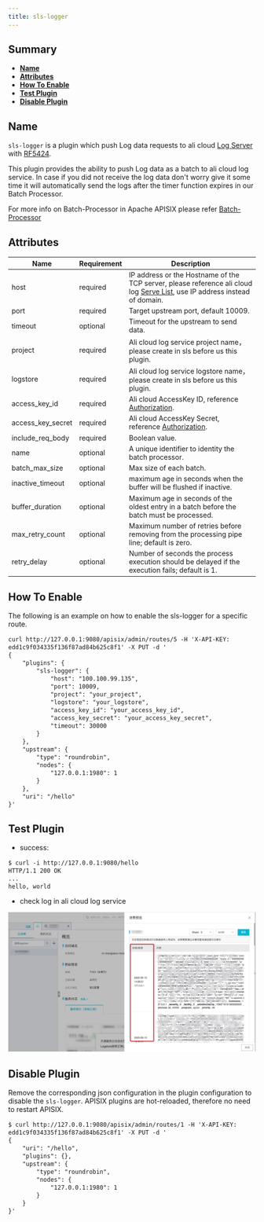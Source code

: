```yaml
---
title: sls-logger
---
```


<!--
#
# Licensed to the Apache Software Foundation (ASF) under one or more
# contributor license agreements.  See the NOTICE file distributed with
# this work for additional information regarding copyright ownership.
# The ASF licenses this file to You under the Apache License, Version 2.0
# (the "License"); you may not use this file except in compliance with
# the License.  You may obtain a copy of the License at
#
#     http://www.apache.org/licenses/LICENSE-2.0
#
# Unless required by applicable law or agreed to in writing, software
# distributed under the License is distributed on an "AS IS" BASIS,
# WITHOUT WARRANTIES OR CONDITIONS OF ANY KIND, either express or implied.
# See the License for the specific language governing permissions and
# limitations under the License.
#
-->

## Summary

- [**Name**](#name)
- [**Attributes**](#attributes)
- [**How To Enable**](#how-to-enable)
- [**Test Plugin**](#test-plugin)
- [**Disable Plugin**](#disable-plugin)

## Name

`sls-logger` is a plugin which push Log data requests to ali cloud [Log Server](https://help.aliyun.com/document_detail/112903.html?spm=a2c4g.11186623.6.763.21321b47wcwt1u) with  [RF5424](https://tools.ietf.org/html/rfc5424).

This plugin provides the ability to push Log data as a batch to ali cloud log service. In case if you did not receive the log data don't worry give it some time it will automatically send the logs after the timer function expires in our Batch Processor.

For more info on Batch-Processor in Apache APISIX please refer
[Batch-Processor](../batch-processor.md)

## Attributes

|Name           |Requirement    |Description|
|---------      |--------       |-----------|
|host           |required       | IP address or the Hostname of the TCP server, please reference ali cloud log [Serve List](https://help.aliyun.com/document_detail/29008.html?spm=a2c4g.11186623.2.14.49301b4793uX0z#reference-wgx-pwq-zdb), use IP address instead of domain.|
|port           |required       |Target upstream port, default 10009.|
|timeout        |optional       |Timeout for the upstream to send data.|
| project |required|Ali cloud log service project name，please create in sls before us this plugin.|
| logstore | required |Ali cloud log service  logstore name，please create in sls before us this plugin.|
| access_key_id | required | Ali cloud AccessKey ID, reference [Authorization](https://help.aliyun.com/document_detail/47664.html?spm=a2c4g.11186623.2.15.49301b47lfvxXP#task-xsk-ttc-ry).|
| access_key_secret | required |Ali cloud AccessKey Secret, reference [Authorization](https://help.aliyun.com/document_detail/47664.html?spm=a2c4g.11186623.2.15.49301b47lfvxXP#task-xsk-ttc-ry).|
| include_req_body | required| Boolean value. |
|name           |optional       |A unique identifier to identity the batch processor.|
|batch_max_size |optional       |Max size of each batch.|
|inactive_timeout|optional      |maximum age in seconds when the buffer will be flushed if inactive.|
|buffer_duration|optional       |Maximum age in seconds of the oldest entry in a batch before the batch must be processed.|
|max_retry_count|optional       |Maximum number of retries before removing from the processing pipe line; default is zero.|
|retry_delay    |optional       |Number of seconds the process execution should be delayed if the execution fails; default is 1.|

## How To Enable

The following is an example on how to enable the sls-logger for a specific route.

```shell
curl http://127.0.0.1:9080/apisix/admin/routes/5 -H 'X-API-KEY: edd1c9f034335f136f87ad84b625c8f1' -X PUT -d '
{
    "plugins": {
        "sls-logger": {
            "host": "100.100.99.135",
            "port": 10009,
            "project": "your_project",
            "logstore": "your_logstore",
            "access_key_id": "your_access_key_id",
            "access_key_secret": "your_access_key_secret",
            "timeout": 30000
        }
    },
    "upstream": {
        "type": "roundrobin",
        "nodes": {
            "127.0.0.1:1980": 1
        }
    },
    "uri": "/hello"
}'

```

## Test Plugin

* success:

```shell
$ curl -i http://127.0.0.1:9080/hello
HTTP/1.1 200 OK
...
hello, world
```

* check log in ali cloud log service

![](../../../assets/images/plugin/sls-logger-1.png "sls logger view")

## Disable Plugin

Remove the corresponding json configuration in the plugin configuration to disable the `sls-logger`.
APISIX plugins are hot-reloaded, therefore no need to restart APISIX.

```shell
$ curl http://127.0.0.1:9080/apisix/admin/routes/1 -H 'X-API-KEY: edd1c9f034335f136f87ad84b625c8f1' -X PUT -d '
{
    "uri": "/hello",
    "plugins": {},
    "upstream": {
        "type": "roundrobin",
        "nodes": {
            "127.0.0.1:1980": 1
        }
    }
}'
```
